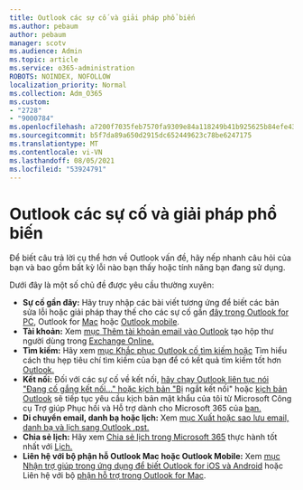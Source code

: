 ```yaml
---
title: Outlook các sự cố và giải pháp phổ biến
ms.author: pebaum
author: pebaum
manager: scotv
ms.audience: Admin
ms.topic: article
ms.service: o365-administration
ROBOTS: NOINDEX, NOFOLLOW
localization_priority: Normal
ms.collection: Adm_O365
ms.custom:
- "2728"
- "9000784"
ms.openlocfilehash: a7200f7035feb7570fa9309e84a118249b41b925625b84efe43e7c5f480daeca
ms.sourcegitcommit: b5f7da89a650d2915dc652449623c78be6247175
ms.translationtype: MT
ms.contentlocale: vi-VN
ms.lasthandoff: 08/05/2021
ms.locfileid: "53924791"
---
```

# <a name="outlook-common-issues-and-resolutions"></a>Outlook các sự cố và giải pháp phổ biến

Để biết câu trả lời cụ thể hơn về Outlook vấn đề, hãy nếp nhanh câu hỏi của bạn và bao gồm bất kỳ lỗi nào bạn thấy hoặc tính năng bạn đang sử dụng.

Dưới đây là một số chủ đề được yêu cầu thường xuyên:

- **Sự cố gần đây:**  Hãy truy nhập các bài viết tương ứng để biết các bản sửa lỗi hoặc giải pháp thay thế cho các sự cố gần [đây trong Outlook for PC](https://support.office.com/article/ecf61305-f84f-4e13-bb73-95a214ac1230), Outlook for [Mac](https://support.office.com/article/54afa5e3-db38-422a-9d94-3b55330ded8e) hoặc [Outlook mobile](https://support.office.com/article/a264ef01-9c88-48fb-9285-7017e4f31f02).
- **Tài khoản:**  Xem [mục Thêm tài khoản email vào Outlook](https://support.office.com/article/6e27792a-9267-4aa4-8bb6-c84ef146101b) tạo hộp thư người dùng trong [Exchange Online.](https://docs.microsoft.com/Exchange/recipients-in-exchange-online/create-user-mailboxes)
- **Tìm kiếm:**  Hãy xem [mục Khắc phục Outlook cố tìm kiếm hoặc](https://support.office.com/article/2556b11f-f4d8-46be-b0a7-de33a3f4f066) Tìm hiểu cách thu hẹp tiêu chí tìm kiếm của bạn để có kết quả tìm kiếm tốt hơn [Outlook.](https://support.office.com/article/D824D1E9-A255-4C8A-8553-276FB895A8DA)
- **Kết nối:**  Đối với các sự cố về kết nối, [hãy chạy Outlook liên tục nói "Đang cố gắng kết nối..." hoặc kịch bản "Bị](https://aka.ms/SaRA-OutlookDisconnect) ngắt kết nối" hoặc [kịch bản Outlook](https://aka.ms/SaRA-OutlookPwdPrompt) sẽ tiếp tục yêu cầu kịch bản mật khẩu của tôi từ Microsoft Công cụ Trợ giúp Phục hồi và Hỗ trợ dành cho Microsoft 365 của [bạn.](https://diagnostics.outlook.com/#/)
- **Di chuyển email, danh bạ hoặc lịch:**  Xem [mục Xuất hoặc sao lưu email, danh bạ và lịch sang Outlook .pst.](https://support.office.com/article/14252b52-3075-4e9b-be4e-ff9ef1068f91)
- **Chia sẻ lịch:**  Hãy xem [Chia sẻ lịch trong Microsoft 365](https://support.office.com/article/b576ecc3-0945-4d75-85f1-5efafb8a37b4) thực hành tốt nhất với [Lịch.](https://support.office.com/article/D93F72D3-2361-4E0D-8D6A-5C4939C17F39)
- **Liên hệ với bộ phận hỗ Outlook Mac hoặc Outlook Mobile:**  Xem [mục Nhận trợ giúp trong ứng dụng để biết Outlook for iOS và Android](https://support.office.com/article/218a22d1-9fa5-4889-b689-de1c63493243) hoặc Liên hệ với bộ [phận hỗ trợ trong Outlook for Mac](https://support.office.com/article/d0410177-8e65-4487-93f7-206a3a3d71a8).
